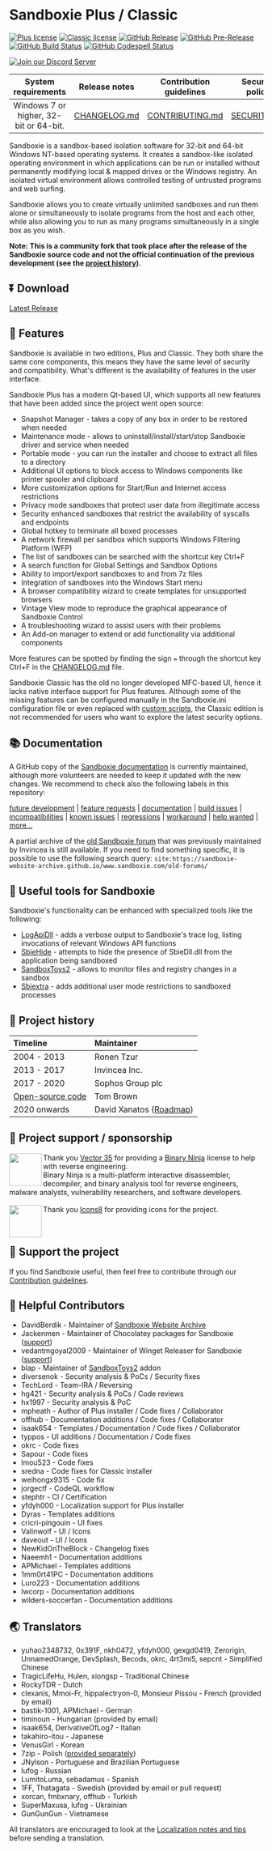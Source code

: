 # Sandboxie Plus / Classic

[![Plus license](https://img.shields.io/badge/Plus%20license-Custom%20-blue.svg)](./LICENSE.Plus) [![Classic license](https://img.shields.io/github/license/Sandboxie-Plus/Sandboxie?label=Classic%20license&color=blue)](./LICENSE.Classic) [![GitHub Release](https://img.shields.io/github/release/sandboxie-plus/Sandboxie.svg)](https://github.com/sandboxie-plus/Sandboxie/releases/latest) [![GitHub Pre-Release](https://img.shields.io/github/release/sandboxie-plus/Sandboxie/all.svg?label=pre-release)](https://github.com/sandboxie-plus/Sandboxie/releases) [![GitHub Build Status](https://github.com/sandboxie-plus/Sandboxie/actions/workflows/main.yml/badge.svg)](https://github.com/sandboxie-plus/Sandboxie/actions) [![GitHub Codespell Status](https://github.com/sandboxie-plus/Sandboxie/actions/workflows/codespell.yml/badge.svg)](https://github.com/sandboxie-plus/Sandboxie/actions/workflows/codespell.yml)

[![Join our Discord Server](https://img.shields.io/badge/Join-Our%20Discord%20Server%20for%20bugs%20,%20feedback%20and%20more!-blue?style=for-the-badge&logo=discord)](https://discord.gg/TZDC3qbCSk)

|  System requirements  |      Release notes     |     Contribution guidelines   |      Security policy      |      Code of Conduct      |
|         :---:         |          :---:         |          :---:                |          :---:            |          :---:            |
| Windows 7 or higher, 32-bit or 64-bit. |  [CHANGELOG.md](./CHANGELOG.md)  |  [CONTRIBUTING.md](./CONTRIBUTING.md)  |   [SECURITY.md](./SECURITY.md)  |  [CODE_OF_CONDUCT.md](./CODE_OF_CONDUCT.md)  |

Sandboxie is a sandbox-based isolation software for 32-bit and 64-bit Windows NT-based operating systems. It creates a sandbox-like isolated operating environment in which applications can be run or installed without permanently modifying local & mapped drives or the Windows registry. An isolated virtual environment allows controlled testing of untrusted programs and web surfing.<br>

Sandboxie allows you to create virtually unlimited sandboxes and run them alone or simultaneously to isolate programs from the host and each other, while also allowing you to run as many programs simultaneously in a single box as you wish.

**Note: This is a community fork that took place after the release of the Sandboxie source code and not the official continuation of the previous development (see the [project history](./README.md#-project-history)).**

## ⏬ Download

[Latest Release](https://github.com/sandboxie-plus/Sandboxie/releases/latest)

## 🚀 Features

Sandboxie is available in two editions, Plus and Classic. They both share the same core components, this means they have the same level of security and compatibility.
What's different is the availability of features in the user interface.

Sandboxie Plus has a modern Qt-based UI, which supports all new features that have been added since the project went open source:

  * Snapshot Manager - takes a copy of any box in order to be restored when needed
  * Maintenance mode - allows to uninstall/install/start/stop Sandboxie driver and service when needed
  * Portable mode - you can run the installer and choose to extract all files to a directory
  * Additional UI options to block access to Windows components like printer spooler and clipboard
  * More customization options for Start/Run and Internet access restrictions
  * Privacy mode sandboxes that protect user data from illegitimate access
  * Security enhanced sandboxes that restrict the availability of syscalls and endpoints
  * Global hotkey to terminate all boxed processes
  * A network firewall per sandbox which supports Windows Filtering Platform (WFP)
  * The list of sandboxes can be searched with the shortcut key Ctrl+F
  * A search function for Global Settings and Sandbox Options
  * Ability to import/export sandboxes to and from 7z files
  * Integration of sandboxes into the Windows Start menu
  * A browser compatibility wizard to create templates for unsupported browsers
  * Vintage View mode to reproduce the graphical appearance of Sandboxie Control
  * A troubleshooting wizard to assist users with their problems
  * An Add-on manager to extend or add functionality via additional components

More features can be spotted by finding the sign `=` through the shortcut key Ctrl+F in the [CHANGELOG.md](./CHANGELOG.md) file.

Sandboxie Classic has the old no longer developed MFC-based UI, hence it lacks native interface support for Plus features. Although some of the missing features can be configured manually in the Sandboxie.ini configuration file or even replaced with [custom scripts](https://sandboxie-website-archive.github.io/www.sandboxie.com/old-forums/viewforum1a2d1a2d.html?f=22), the Classic edition is not recommended for users who want to explore the latest security options.

## 📚 Documentation

A GitHub copy of the [Sandboxie documentation](https://sandboxie-plus.github.io/sandboxie-docs) is currently maintained, although more volunteers are needed to keep it updated with the new changes. We recommend to check also the following labels in this repository:

[future development](https://github.com/sandboxie-plus/Sandboxie/issues?q=label%3A"future+development") | [feature requests](https://github.com/sandboxie-plus/Sandboxie/issues?q=label%3A"Feature+request") | [documentation](https://github.com/sandboxie-plus/Sandboxie/issues?q=label%3Adocumentation) | [build issues](https://github.com/sandboxie-plus/Sandboxie/issues?q=label%3A%22build+issue%22) | [incompatibilities](https://github.com/sandboxie-plus/Sandboxie/issues?q=label%3Aincompatibility) | [known issues](https://github.com/sandboxie-plus/Sandboxie/labels/Known%20issue) | [regressions](https://github.com/sandboxie-plus/Sandboxie/issues?q=is%3Aissue+is%3Aopen+label%3Aregression) | [workaround](https://github.com/sandboxie-plus/Sandboxie/issues?q=label%3Aworkaround) | [help wanted](https://github.com/sandboxie-plus/Sandboxie/issues?q=label%3A%22help+wanted%22) | [more...](https://github.com/sandboxie-plus/Sandboxie/labels?sort=count-desc)

A partial archive of the [old Sandboxie forum](https://sandboxie-website-archive.github.io/www.sandboxie.com/old-forums) that was previously maintained by Invincea is still available. If you need to find something specific, it is possible to use the following search query: `site:https://sandboxie-website-archive.github.io/www.sandboxie.com/old-forums/`


## 🚀 Useful tools for Sandboxie

Sandboxie's functionality can be enhanced with specialized tools like the following:

  * [LogApiDll](https://github.com/sandboxie-plus/LogApiDll) - adds a verbose output to Sandboxie's trace log, listing invocations of relevant Windows API functions
  * [SbieHide](https://github.com/VeroFess/SbieHide) - attempts to hide the presence of SbieDll.dll from the application being sandboxed
  * [SandboxToys2](https://github.com/blap/SandboxToys2) - allows to monitor files and registry changes in a sandbox
  * [Sbiextra](https://github.com/sandboxie-plus/sbiextra) - adds additional user mode restrictions to sandboxed processes


## 📌 Project history

|      Timeline       |    Maintainer    |
|        :---         |       :---       |
| 2004 - 2013         | Ronen Tzur       |
| 2013 - 2017         | Invincea Inc.    |
| 2017 - 2020         | Sophos Group plc |
| [Open-source code](https://github.com/sandboxie/sandboxie) |    Tom Brown     |
| 2020 onwards        | David Xanatos ([Roadmap](https://www.wilderssecurity.com/threads/sandboxie-roadmap.445545/))    |


## 📌 Project support / sponsorship

[<img align="left" height="64" width="64" src="./.github/images/binja-love.png">](https://binary.ninja/)
Thank you [Vector 35](https://vector35.com/) for providing a [Binary Ninja](https://binary.ninja/) license to help with reverse engineering.
<br>
Binary Ninja is a multi-platform interactive disassembler, decompiler, and binary analysis tool for reverse engineers, malware analysts, vulnerability researchers, and software developers.<br>
<br>
[<img align="left" height="64" width="64" src="./.github/images/Icons8_logo.png">](https://icons8.de/)Thank you [Icons8](https://icons8.de/) for providing icons for the project.
<br>
<br>
<br>

## 🤝 Support the project

If you find Sandboxie useful, then feel free to contribute through our [Contribution guidelines](./CONTRIBUTING.md).

## 📑 Helpful Contributors

- DavidBerdik - Maintainer of [Sandboxie Website Archive](https://github.com/Sandboxie-Website-Archive/sandboxie-website-archive.github.io)
- Jackenmen - Maintainer of Chocolatey packages for Sandboxie ([support](https://github.com/Jackenmen/choco-auto/issues?q=is%3Aissue+Sandboxie))
- vedantmgoyal2009 - Maintainer of Winget Releaser for Sandboxie ([support](https://github.com/vedantmgoyal2009/winget-releaser/issues?q=is%3Aissue+Sandboxie))
- blap - Maintainer of [SandboxToys2](https://github.com/blap/SandboxToys2) addon
- diversenok - Security analysis & PoCs / Security fixes
- TechLord - Team-IRA / Reversing
- hg421 - Security analysis & PoCs / Code reviews
- hx1997 - Security analysis & PoC
- mpheath - Author of Plus installer / Code fixes / Collaborator
- offhub - Documentation additions / Code fixes / Collaborator
- isaak654 - Templates / Documentation / Code fixes / Collaborator
- typpos - UI additions / Documentation / Code fixes
- okrc - Code fixes
- Sapour - Code fixes
- lmou523 - Code fixes
- sredna - Code fixes for Classic installer
- weihongx9315 - Code fix
- jorgectf - CodeQL workflow
- stephtr - CI / Certification
- yfdyh000 - Localization support for Plus installer
- Dyras - Templates additions
- cricri-pingouin - UI fixes
- Valinwolf - UI / Icons
- daveout - UI / Icons
- NewKidOnTheBlock - Changelog fixes
- Naeemh1 - Documentation additions
- APMichael - Templates additions
- 1mm0rt41PC - Documentation additions
- Luro223 - Documentation additions
- lwcorp - Documentation additions
- wilders-soccerfan - Documentation additions

## 🌏 Translators

- yuhao2348732, 0x391F, nkh0472, yfdyh000, gexgd0419, Zerorigin, UnnamedOrange, DevSplash, Becods, okrc, 4rt3mi5, sepcnt - Simplified Chinese
- TragicLifeHu, Hulen, xiongsp - Traditional Chinese
- RockyTDR - Dutch
- clexanis, Mmoi-Fr, hippalectryon-0, Monsieur Pissou - French (provided by email)
- bastik-1001, APMichael - German
- timinoun - Hungarian (provided by email)
- isaak654, DerivativeOfLog7 - Italian
- takahiro-itou - Japanese
- VenusGirl - Korean
- 7zip - Polish ([provided separately](https://forum.xanasoft.com/viewtopic.php?f=12&t=4&start=20))
- JNylson - Portuguese and Brazilian Portuguese
- lufog - Russian
- LumitoLuma, sebadamus - Spanish
- 1FF, Thatagata - Swedish (provided by email or pull request)
- xorcan, fmbxnary, offhub - Turkish
- SuperMaxusa, lufog - Ukrainian
- GunGunGun - Vietnamese

All translators are encouraged to look at the [Localization notes and tips](https://git.io/J9G19) before sending a translation.
